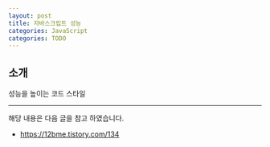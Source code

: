 ```yaml
---
layout: post
title: 자바스크립트 성능 
categories: JavaScript
categories: TODO
---
```


## 소개
성능을 높이는 코드 스타일

----
해당 내용은 다음 글을 참고 하였습니다.
- https://12bme.tistory.com/134